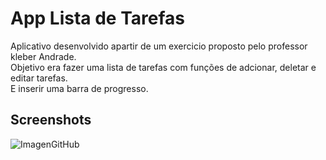 # App Lista de Tarefas

Aplicativo desenvolvido apartir de um exercicio proposto pelo professor kleber Andrade. <br>
Objetivo era fazer uma lista de tarefas com funções de adcionar, deletar e editar tarefas.<br>
E inserir uma barra de progresso.

## Screenshots

![ImagenGitHub](https://user-images.githubusercontent.com/55114240/147423911-db2a769c-c43d-430a-9ff8-c221312eae4b.jpg)
